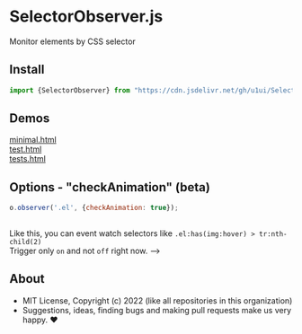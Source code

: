 # SelectorObserver.js
Monitor elements by CSS selector

## Install

```js
import {SelectorObserver} from "https://cdn.jsdelivr.net/gh/u1ui/SelectorObserver.js@3.0.1/SelectorObserver.min.js"
```

## Demos

[minimal.html](https://raw.githack.com/u1ui/SelectorObserver.js/main/tests/minimal.html)  
[test.html](https://raw.githack.com/u1ui/SelectorObserver.js/main/tests/test.html)  
[tests.html](https://raw.githack.com/u1ui/SelectorObserver.js/main/tests/tests.html)  

## Options - "checkAnimation" (beta)

```javascript
o.observer('.el', {checkAnimation: true});
    
```

Like this, you can event watch selectors like `.el:has(img:hover) > tr:nth-child(2)`  
Trigger only `on` and not `off` right now.
-->

## About

- MIT License, Copyright (c) 2022 <u1> (like all repositories in this organization) <br>
- Suggestions, ideas, finding bugs and making pull requests make us very happy. ♥

